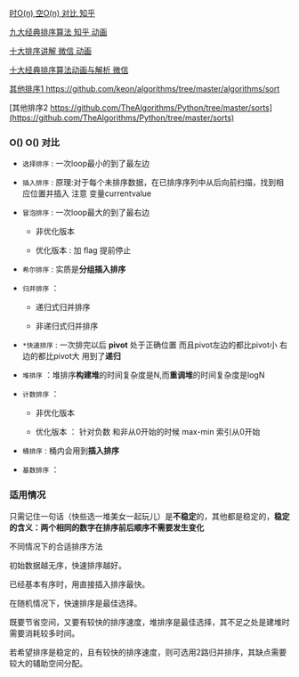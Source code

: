[时O(n) 空O(n) 对比 知乎](https://zhuanlan.zhihu.com/p/58385984?utm_source=wechat_session&utm_medium=social&utm_oi=631526660110028800)

[ 九大经典排序算法 知乎 动画 ](https://zhuanlan.zhihu.com/p/52884590?utm_source=wechat_session&utm_medium=social&utm_oi=631526660110028800)

[ 十大排序讲解 微信 动画](https://mp.weixin.qq.com/s?__biz=MzI2NjA3NTc4Ng==&mid=2652080829&idx=2&sn=93e06fa9ebce06d86d617931a0399a89&chksm=f1748158c603084e07945e4583bba798c71c3fa1481ae32c6915f1fe57807c5c6c57ae5b3d3a&mpshare=1&scene=1&srcid=&pass_ticket=aLYvowPftZdxv0ID6JVJgjpNRL9Tvs5KIwUlWwzj6h%2FJPCVAhZBzpnwqCcQEYlLW#rd)

[十大经典排序算法动画与解析 微信](https://mp.weixin.qq.com/s/vn3KiV-ez79FmbZ36SX9lg)

[其他排序1 https://github.com/keon/algorithms/tree/master/algorithms/sort ](https://github.com/keon/algorithms/tree/master/algorithms/sort)

[其他排序2 https://github.com/TheAlgorithms/Python/tree/master/sorts](https://github.com/TheAlgorithms/Python/tree/master/sorts)

###  O()  O() 对比

- `选择排序` : 一次loop最小的到了最左边

- `插入排序` : 原理:对于每个未排序数据，在已排序序列中从后向前扫描，找到相应位置并插入    注意 变量currentvalue

- `冒泡排序` : 一次loop最大的到了最右边

   - 非优化版本

   - 优化版本 : 加 flag 提前停止

- `希尔排序` : 实质是**分组插入排序**

- `归并排序` ：

   - 递归式归并排序

   - 非递归式归并排序

- `*快速排序` : 一次排完以后  **pivot** 处于正确位置 而且pivot左边的都比pivot小 右边的都比pivot大 用到了**递归**

- `堆排序` ：堆排序**构建堆**的时间复杂度是N,而**重调堆**的时间复杂度是logN

- `计数排序` ：

   - 非优化版本

   - 优化版本 ： 针对负数 和非从0开始的时候   max-min 索引从0开始

- `桶排序` : 桶内会用到**插入排序**

- `基数排序` ：


### 适用情况

只需记住一句话（快些选一堆美女一起玩儿）是**不稳定**的，其他都是稳定的，**稳定的含义：两个相同的数字在排序前后顺序不需要发生变化**

不同情况下的合适排序方法

初始数据越无序，快速排序越好。

已经基本有序时，用直接插入排序最快。

在随机情况下，快速排序是最佳选择。

既要节省空间，又要有较快的排序速度，堆排序是最佳选择，其不足之处是建堆时需要消耗较多时间。

若希望排序是稳定的，且有较快的排序速度，则可选用2路归并排序，其缺点需要较大的辅助空间分配。
